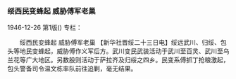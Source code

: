### 绥西民变蜂起  威胁傅军老巢

1946-12-26
第1版()
专栏：

　　绥西民变蜂起
    威胁傅军老巢
    【新华社晋绥二十三日电】绥远武川、归绥、包头等地民变蜂起，威胁傅作义军后方。武川变民武装活动于武川至百灵、武川至乌兰花等广大地区。另数股则活动于萨拉齐及归绥之四乡。民变系傅抓丁抢粮激起，包头警备司令温文栋率队前往追剿，毫无结果。
